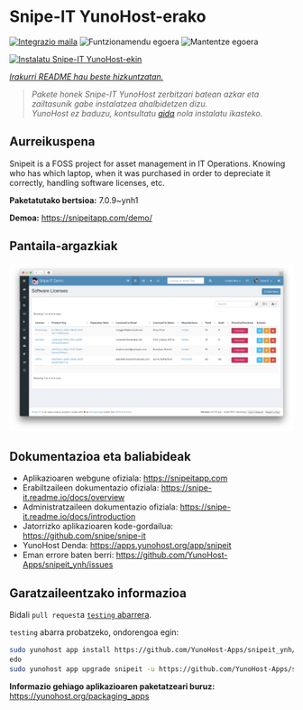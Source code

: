 <!--
Ohart ongi: README hau automatikoki sortu da <https://github.com/YunoHost/apps/tree/master/tools/readme_generator>ri esker
EZ editatu eskuz.
-->

# Snipe-IT YunoHost-erako

[![Integrazio maila](https://dash.yunohost.org/integration/snipeit.svg)](https://ci-apps.yunohost.org/ci/apps/snipeit/) ![Funtzionamendu egoera](https://ci-apps.yunohost.org/ci/badges/snipeit.status.svg) ![Mantentze egoera](https://ci-apps.yunohost.org/ci/badges/snipeit.maintain.svg)

[![Instalatu Snipe-IT YunoHost-ekin](https://install-app.yunohost.org/install-with-yunohost.svg)](https://install-app.yunohost.org/?app=snipeit)

*[Irakurri README hau beste hizkuntzatan.](./ALL_README.md)*

> *Pakete honek Snipe-IT YunoHost zerbitzari batean azkar eta zailtasunik gabe instalatzea ahalbidetzen dizu.*  
> *YunoHost ez baduzu, kontsultatu [gida](https://yunohost.org/install) nola instalatu ikasteko.*

## Aurreikuspena

Snipeit is a FOSS project for asset management in IT Operations. Knowing who has which laptop, when it was purchased in order to depreciate it correctly, handling software licenses, etc.

**Paketatutako bertsioa:** 7.0.9~ynh1

**Demoa:** <https://snipeitapp.com/demo/>

## Pantaila-argazkiak

![Snipe-IT(r)en pantaila-argazkia](./doc/screenshots/screenshot.png)

## Dokumentazioa eta baliabideak

- Aplikazioaren webgune ofiziala: <https://snipeitapp.com>
- Erabiltzaileen dokumentazio ofiziala: <https://snipe-it.readme.io/docs/overview>
- Administratzaileen dokumentazio ofiziala: <https://snipe-it.readme.io/docs/introduction>
- Jatorrizko aplikazioaren kode-gordailua: <https://github.com/snipe/snipe-it>
- YunoHost Denda: <https://apps.yunohost.org/app/snipeit>
- Eman errore baten berri: <https://github.com/YunoHost-Apps/snipeit_ynh/issues>

## Garatzaileentzako informazioa

Bidali `pull request`a [`testing` abarrera](https://github.com/YunoHost-Apps/snipeit_ynh/tree/testing).

`testing` abarra probatzeko, ondorengoa egin:

```bash
sudo yunohost app install https://github.com/YunoHost-Apps/snipeit_ynh/tree/testing --debug
edo
sudo yunohost app upgrade snipeit -u https://github.com/YunoHost-Apps/snipeit_ynh/tree/testing --debug
```

**Informazio gehiago aplikazioaren paketatzeari buruz:** <https://yunohost.org/packaging_apps>
